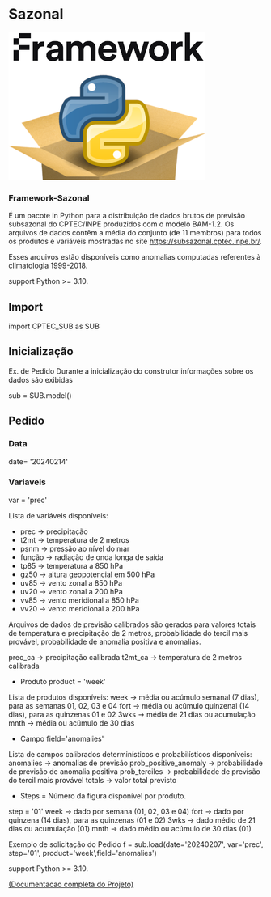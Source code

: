 # Sazonal

[![Logo](https://github.com/framework-CPTEC/_static/blob/main/framework.png)](https://www.cptec.inpe.br/)


### Framework-Sazonal

É um pacote in Python para a distribuição de dados brutos de previsão subsazonal do CPTEC/INPE  produzidos com o modelo BAM-1.2. Os arquivos de dados contêm a média do conjunto (de 11 membros) para todos os produtos e variáveis mostradas no site https://subsazonal.cptec.inpe.br/.

Esses arquivos estão disponíveis como anomalias computadas referentes à climatologia 1999-2018.

support Python >= 3.10.

## Import

import CPTEC_SUB as SUB


## Inicialização

Ex. de Pedido
Durante a inicialização do construtor informações sobre os dados são exibidas

sub = SUB.model()


## Pedido

### Data  
date= '20240214'

### Variaveis 
var = 'prec'

Lista de variáveis disponíveis:
- prec -> precipitação
- t2mt -> temperatura de 2 metros
- psnm -> pressão ao nível do mar
- função -> radiação de onda longa de saída
- tp85 -> temperatura a 850 hPa
- gz50 -> altura geopotencial em 500 hPa
- uv85 -> vento zonal a 850 hPa
- uv20 -> vento zonal a 200 hPa
- vv85 -> vento meridional a 850 hPa
- vv20 -> vento meridional a 200 hPa

Arquivos de dados de previsão calibrados são gerados para valores totais de temperatura e precipitação de 2 metros, probabilidade do tercil mais provável, probabilidade de anomalia positiva e anomalias.

prec_ca -> precipitação calibrada
t2mt_ca -> temperatura de 2 metros calibrada


- Produto
product = 'week'

Lista de produtos disponíveis:
week -> média ou acúmulo semanal (7 dias), para as semanas 01, 02, 03 e 04
fort -> média ou acúmulo quinzenal (14 dias), para as quinzenas 01 e 02
3wks -> média de 21 dias ou acumulação
mnth -> média ou acúmulo de 30 dias


- Campo
field='anomalies'

Lista de campos calibrados determinísticos e probabilísticos disponíveis:
anomalies -> anomalias de previsão
prob_positive_anomaly  -> probabilidade de previsão de anomalia positiva
prob_terciles -> probabilidade de previsão do tercil mais provável
totals -> valor total previsto


- Steps = Número da figura disponível por produto.

step = '01'
week -> dado por semana (01, 02, 03 e 04)
fort -> dado por quinzena (14 dias), para as quinzenas (01 e 02)
3wks -> dado médio de 21 dias ou acumulação (01)
mnth -> dado médio ou acúmulo de 30 dias (01)


Exemplo de solicitação do Pedido
f = sub.load(date='20240207', var='prec', step='01', product='week',field='anomalies')


support Python >= 3.10.


[(Documentacao completa do Projeto)](https://cptec-model.readthedocs.io/en/latest/index.html)

